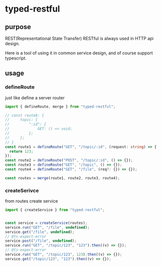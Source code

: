 # typed-restful

## purpose

REST(Representational State Transfer) RESTful is always used in HTTP api design.

Here is a tool of using it in common service design, and of course support typescript.

## usage

### defineRoute

just like define a server router

```typescript
import { defineRoute, merge } from "typed-restful";

// const routeA: {
//     topic: {
//         ":id": {
//             GET: () => void;
//         };
//     };
// }
const route1 = defineRoute("GET", "/topic/:id", (request: string) => {
  return 123;
});
const route2 = defineRoute("POST", "/topic/:id", () => {});
const route3 = defineRoute("GET", "/topic", () => {});
const route4 = defineRoute("GET", "/file", (req?: {}) => {});

const routes = merge(route1, route2, route3, route4);
```

### createSerivce

from routes create service

```typescript
import { createService } from "typed-restful";


const service = createService(routes);
service.run("GET", "/file", undefined);
service.get("/file", undefined);
// @ts-expect-error
service.post("/file", undefined);
service.run("GET", "/topic/123", "123").then((v) => {});
// @ts-expect-error
service.run("GET", "/topic/123", 123).then((v) => {});
service.get("/topic/123", "123").then((v) => {});
```

<!-- ### middleware

you can add middleware to every route

```typescript
import { createService } from "typed-restful";

const service = createService(routes, [async function (request, next) {
  // you can do something to options
  const response = await next(request);
  // you can do something to response
  return response;
}]);

// add service by fork a new service

const forked = service.fork([async function (request, next) {
  // you can do something to options
  const response = await next(request);
  // you can do something to response
  return response;
}]);
``` -->
